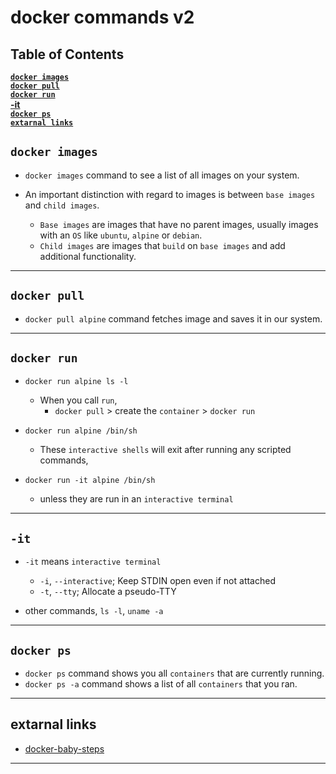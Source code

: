 # docker commands v2

## Table of Contents

**[`docker images`](#`docker-images`)**<br>
**[`docker pull`](#`docker-pull`)**<br>
**[`docker run`](#`docker-run`)**<br>
**[-it](#`-it`)**<br>
**[`docker ps`](#`docker-ps`)**<br>
**[`extarnal links`](#extarnal-links)**<br>

## `docker images`

* `docker images` command to see a list of all images on your system.

* An important distinction with regard to images is between `base images` and `child images`.
    * `Base images` are images that have no parent images, usually images with an `OS` like `ubuntu`, `alpine` or `debian`.
    * `Child images` are images that `build` on `base images` and add additional functionality.

----

## `docker pull`

* `docker pull alpine` command fetches image and saves it in our system.

----

## `docker run`

* `docker run alpine ls -l`
    * When you call `run`,
        * `docker pull` > create the `container` > `docker run`

* `docker run alpine /bin/sh`
    * These `interactive shells` will exit after running any scripted commands,
* `docker run -it alpine /bin/sh`
    * unless they are run in an `interactive terminal`

----

## `-it`

* `-it` means `interactive terminal`
    * `-i`, `--interactive`; Keep STDIN open even if not attached
    * `-t`, `--tty`; Allocate a pseudo-TTY

* other commands, `ls -l`, `uname -a`

----

## `docker ps`

* `docker ps` command shows you all `containers` that are currently running.
* `docker ps -a` command shows a list of all `containers` that you ran.

----

## extarnal links

* [docker-baby-steps](https://github.com/docker/labs/blob/master/beginner/chapters/webapps.md)

----
